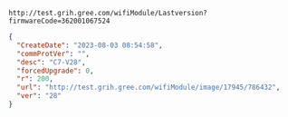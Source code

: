 `http://test.grih.gree.com/wifiModule/Lastversion?firmwareCode=362001067524`

```json
{
  "CreateDate": "2023-08-03 08:54:58",
  "commProtVer": "",
  "desc": "C7-V28",
  "forcedUpgrade": 0,
  "r": 200,
  "url": "http://test.grih.gree.com/wifiModule/image/17945/786432",
  "ver": "28"
}
```